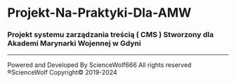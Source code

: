 # Projekt-Na-Praktyki-Dla-AMW
### Projekt systemu zarządzania treścią ( CMS ) Stworzony dla Akademi Marynarki Wojennej w Gdyni
---  
Powered and Developed By ScienceWolf666 
All rights reserved ®ScienceWolf 
Copyright© 2019-2024 
